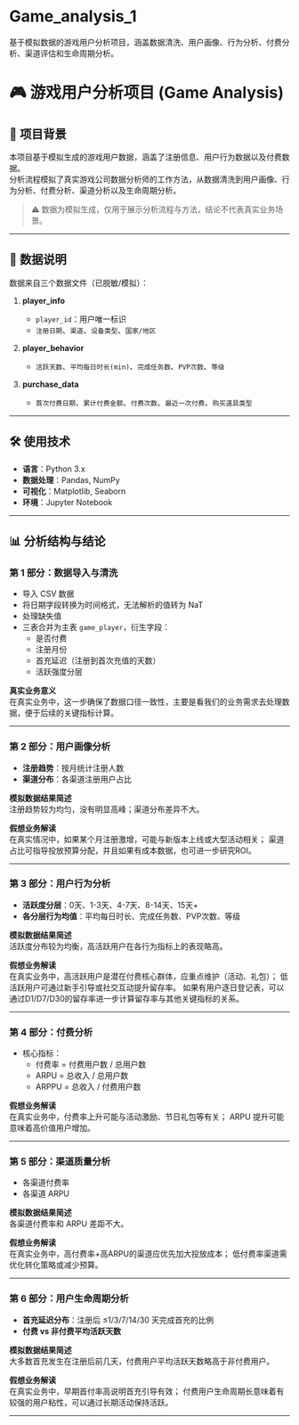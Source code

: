 # Game_analysis_1
基于模拟数据的游戏用户分析项目，涵盖数据清洗、用户画像、行为分析、付费分析、渠道评估和生命周期分析。
# 🎮 游戏用户分析项目 (Game Analysis)

## 📌 项目背景
本项目基于模拟生成的游戏用户数据，涵盖了注册信息、用户行为数据以及付费数据。  
分析流程模拟了真实游戏公司数据分析师的工作方法，从数据清洗到用户画像、行为分析、付费分析、渠道分析以及生命周期分析。  

> ⚠️ 数据为模拟生成，仅用于展示分析流程与方法，结论不代表真实业务场景。

---

## 📂 数据说明
数据来自三个数据文件（已脱敏/模拟）：

1. **player_info**  
   - `player_id`：用户唯一标识  
   - `注册日期`、`渠道`、`设备类型`、`国家/地区`  

2. **player_behavior**  
   - `活跃天数`、`平均每日时长(min)`、`完成任务数`、`PVP次数`、`等级`  

3. **purchase_data**  
   - `首次付费日期`、`累计付费金额`、`付费次数`、`最近一次付费`、`购买道具类型`  

---

## 🛠 使用技术
- **语言**：Python 3.x
- **数据处理**：Pandas, NumPy
- **可视化**：Matplotlib, Seaborn
- **环境**：Jupyter Notebook

---

## 📊 分析结构与结论

### **第 1 部分：数据导入与清洗**
- 导入 CSV 数据
- 将日期字段转换为时间格式，无法解析的值转为 NaT
- 处理缺失值
- 三表合并为主表 `game_player`，衍生字段：
  - 是否付费
  - 注册月份
  - 首充延迟（注册到首次充值的天数）
  - 活跃强度分层

**真实业务意义**  
在真实业务中，这一步确保了数据口径一致性，主要是看我们的业务需求去处理数据，便于后续的关键指标计算。

---

### **第 2 部分：用户画像分析**
- **注册趋势**：按月统计注册人数
- **渠道分布**：各渠道注册用户占比

**模拟数据结果简述**  
注册趋势较为均匀，没有明显高峰；渠道分布差异不大。

**假想业务解读**  
在真实情况中，如果某个月注册激增，可能与新版本上线或大型活动相关；
渠道占比可指导投放预算分配，并且如果有成本数据，也可进一步研究ROI。

---

### **第 3 部分：用户行为分析**
- **活跃度分层**：0天、1-3天、4-7天、8-14天、15天+  
- **各分层行为均值**：平均每日时长、完成任务数、PVP次数、等级

**模拟数据结果简述**  
活跃度分布较为均衡，高活跃用户在各行为指标上的表现略高。

**假想业务解读**  
在真实业务中，高活跃用户是潜在付费核心群体，应重点维护（活动、礼包）；
低活跃用户可通过新手引导或社交互动提升留存率。
如果有用户逐日登记表，可以通过D1/D7/D30的留存率进一步计算留存率与其他关键指标的关系。

---

### **第 4 部分：付费分析**
- 核心指标：
  - 付费率 = 付费用户数 / 总用户数
  - ARPU = 总收入 / 总用户数
  - ARPPU = 总收入 / 付费用户数

**假想业务解读**  
在真实业务中，付费率上升可能与活动激励、节日礼包等有关；
ARPU 提升可能意味着高价值用户增加。

---

### **第 5 部分：渠道质量分析**
- 各渠道付费率
- 各渠道 ARPU

**模拟数据结果简述**  
各渠道付费率和 ARPU 差距不大。

**假想业务解读**  
在真实业务中，高付费率+高ARPU的渠道应优先加大投放成本；
低付费率渠道需优化转化策略或减少预算。

---

### **第 6 部分：用户生命周期分析**
- **首充延迟分布**：注册后 ≤1/3/7/14/30 天完成首充的比例
- **付费 vs 非付费平均活跃天数**

**模拟数据结果简述**  
大多数首充发生在注册后前几天，付费用户平均活跃天数略高于非付费用户。

**假想业务解读**  
在真实业务中，早期首付率高说明首充引导有效；
付费用户生命周期长意味着有较强的用户粘性，可以通过长期活动保持活跃。

---
